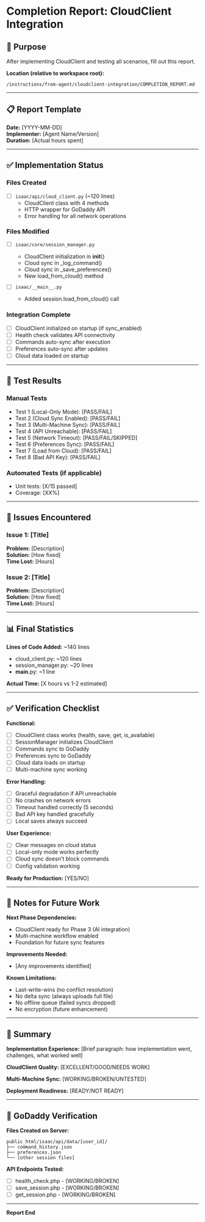 # Completion Report: CloudClient Integration

## 🎯 Purpose

After implementing CloudClient and testing all scenarios, fill out this report.

**Location (relative to workspace root):**
```
/instructions/from-agent/cloudclient-integration/COMPLETION_REPORT.md
```

---

## 📋 Report Template

**Date:** [YYYY-MM-DD]  
**Implementer:** [Agent Name/Version]  
**Duration:** [Actual hours spent]

---

## ✅ Implementation Status

### Files Created
- [ ] `isaac/api/cloud_client.py` (~120 lines)
  - CloudClient class with 4 methods
  - HTTP wrapper for GoDaddy API
  - Error handling for all network operations

### Files Modified
- [ ] `isaac/core/session_manager.py`
  - CloudClient initialization in __init__()
  - Cloud sync in _log_command()
  - Cloud sync in _save_preferences()
  - New load_from_cloud() method

- [ ] `isaac/__main__.py`
  - Added session.load_from_cloud() call

### Integration Complete
- [ ] CloudClient initialized on startup (if sync_enabled)
- [ ] Health check validates API connectivity
- [ ] Commands auto-sync after execution
- [ ] Preferences auto-sync after updates
- [ ] Cloud data loaded on startup

---

## 🧪 Test Results

### Manual Tests
- Test 1 (Local-Only Mode): [PASS/FAIL]
- Test 2 (Cloud Sync Enabled): [PASS/FAIL]
- Test 3 (Multi-Machine Sync): [PASS/FAIL]
- Test 4 (API Unreachable): [PASS/FAIL]
- Test 5 (Network Timeout): [PASS/FAIL/SKIPPED]
- Test 6 (Preferences Sync): [PASS/FAIL]
- Test 7 (Load from Cloud): [PASS/FAIL]
- Test 8 (Bad API Key): [PASS/FAIL]

### Automated Tests (if applicable)
- Unit tests: [X/15 passed]
- Coverage: [XX%]

---

## 🐛 Issues Encountered

### Issue 1: [Title]
**Problem:** [Description]  
**Solution:** [How fixed]  
**Time Lost:** [Hours]

### Issue 2: [Title]
**Problem:** [Description]  
**Solution:** [How fixed]  
**Time Lost:** [Hours]

---

## 📊 Final Statistics

**Lines of Code Added:** ~140 lines
- cloud_client.py: ~120 lines
- session_manager.py: ~20 lines
- __main__.py: ~1 line

**Actual Time:** [X hours vs 1-2 estimated]

---

## ✅ Verification Checklist

**Functional:**
- [ ] CloudClient class works (health, save, get, is_available)
- [ ] SessionManager initializes CloudClient
- [ ] Commands sync to GoDaddy
- [ ] Preferences sync to GoDaddy
- [ ] Cloud data loads on startup
- [ ] Multi-machine sync working

**Error Handling:**
- [ ] Graceful degradation if API unreachable
- [ ] No crashes on network errors
- [ ] Timeout handled correctly (5 seconds)
- [ ] Bad API key handled gracefully
- [ ] Local saves always succeed

**User Experience:**
- [ ] Clear messages on cloud status
- [ ] Local-only mode works perfectly
- [ ] Cloud sync doesn't block commands
- [ ] Config validation working

**Ready for Production:** [YES/NO]

---

## 📝 Notes for Future Work

**Next Phase Dependencies:**
- CloudClient ready for Phase 3 (AI integration)
- Multi-machine workflow enabled
- Foundation for future sync features

**Improvements Needed:**
- [Any improvements identified]

**Known Limitations:**
- Last-write-wins (no conflict resolution)
- No delta sync (always uploads full file)
- No offline queue (failed syncs dropped)
- No encryption (future enhancement)

---

## 🎉 Summary

**Implementation Experience:**
[Brief paragraph: how implementation went, challenges, what worked well]

**CloudClient Quality:** [EXCELLENT/GOOD/NEEDS WORK]

**Multi-Machine Sync:** [WORKING/BROKEN/UNTESTED]

**Deployment Readiness:** [READY/NOT READY]

---

## 📍 GoDaddy Verification

**Files Created on Server:**
```
public_html/isaac/api/data/[user_id]/
├── command_history.json
├── preferences.json
└── [other session files]
```

**API Endpoints Tested:**
- [ ] health_check.php - [WORKING/BROKEN]
- [ ] save_session.php - [WORKING/BROKEN]
- [ ] get_session.php - [WORKING/BROKEN]

---

**Report End**
